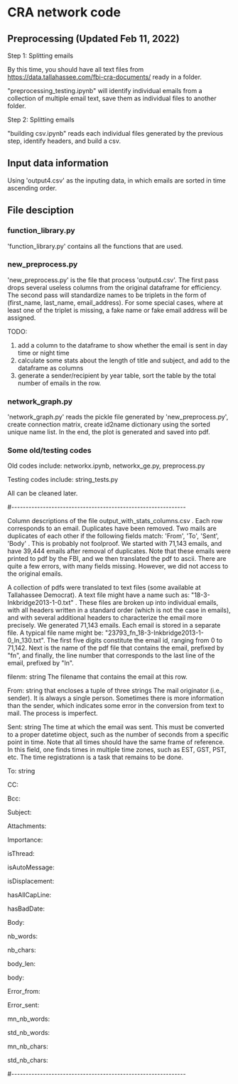 # CRA network code

## Preprocessing (Updated Feb 11, 2022)

Step 1: Splitting emails

By this time, you should have all text files from https://data.tallahassee.com/fbi-cra-documents/ ready in a folder.

"preprocessing_testing.ipynb" will identify individual emails from a collection of multiple email text, save them as individual files to another folder.

Step 2: Splitting emails

"building csv.ipynb" reads each individual files generated by the previous step, identify headers, and build a csv.

## Input data information

Using 'output4.csv' as the inputing data, in which emails are sorted in time ascending order.

## File desciption

### function_library.py

'function_library.py' contains all the functions that are used.

### new_preprocess.py

'new_preprocess.py' is the file that process 'output4.csv'. The first pass drops several useless columns from the original dataframe for efficiency. The second pass will standardize names to be triplets in the form of (first_name, last_name, email_address). For some special cases, where at least one of the triplet is missing, a fake name or fake email address will be assigned.

TODO:
1. add a column to the dataframe to show whether the email is sent in day time or night time
2. calculate some stats about the length of title and subject, and add to the dataframe as columns
3. generate a sender/recipient by year table, sort the table by the total number of emails in the row.

### network_graph.py

'network_graph.py' reads the pickle file generated by 'new_preprocess.py', create connection matrix, create id2name dictionary using the sorted unique name list. In the end, the plot is generated and saved into pdf.

### Some old/testing codes

Old codes include: networkx.ipynb, networkx_ge.py, preprocess.py

Testing codes include: string_tests.py

All can be cleaned later.

#-------------------------------------------------------------

Column descriptions of the file output_with_stats_columns.csv . 
Each row corresponds to an email. Duplicates have been removed. 
Two mails are duplicates of each other if the following fields match: 
'From', 'To', 'Sent', 'Body' . This is probably not foolproof. 
We started with 71,143 emails, and have 39,444 emails after removal of 
duplicates. Note that these emails were printed to pdf by the FBI, and 
we then translated the pdf to ascii. There are quite a few errors, with many 
fields missing. However, we did not access to the original emails. 

A collection of pdfs were translated to text files (some available at Tallahassee
Democrat). A text file might have a name such as: "18-3-Inkbridge2013-1-0.txt" . 
These files are broken up into  individual emails, with all headers written in a standard
order (which is not the case in emails), and with several additional headers to characterize
the email more precisely. We generated 71,143 emails. Each email is stored in a separate
file. A typical file name might be: "23793_fn_18-3-Inkbridge2013-1-0_ln_130.txt". The first 
five digits constitute the email id, ranging from  0 to 71,142. Next is the name of the 
pdf file that contains the email, prefixed by "fn", and finally, the line number that 
corresponds to the last line of the email, prefixed by "ln". 

filenm: string
	The filename that contains the email at this row. 

From: string that encloses a tuple of three strings
	The mail originator (i.e., sender). It is always a single person. Sometimes there is more information than 
	the sender, which indicates some error in the conversion from text to mail. The process is 
	imperfect. 

Sent: string
    The time at which the email was sent. This must be converted to a proper datetime object, such as 
	the number of seconds from a specific point in time. Note that all times should have the same frame
	of reference. In this field, one finds times in multiple time zones, such as EST, GST, PST, etc. 
	The time registrationn is a task that remains to be done. 

To: string

CC: 

Bcc: 

Subject: 

Attachments: 

Importance: 

isThread: 

isAutoMessage: 

isDisplacement: 

hasAllCapLine: 

hasBadDate: 

Body: 

nb_words:

nb_chars: 

body_len: 

body: 

Error_from: 

Error_sent: 

mn_nb_words: 

std_nb_words: 

mn_nb_chars: 

std_nb_chars: 

#-------------------------------------------------------------
